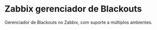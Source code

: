 # Zabbix gerenciador de Blackouts

<p>Gerenciador de Blackouts no Zabbix, com suporte a múltiplos ambientes.</p>
